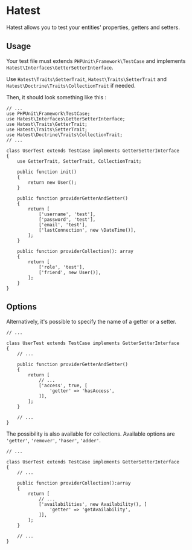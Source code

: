 # Hatest

Hatest allows you to test your entities' properties, getters and setters.

## Usage

Your test file must extends `PHPUnit\Framework\TestCase` and implements `Hatest\Interfaces\GetterSetterInterface`.

Use `Hatest\Traits\GetterTrait`, `Hatest\Traits\SetterTrait` and `Hatest\Doctrine\Traits\CollectionTrait` if needed.

Then, it should look something like this :

    // ...
    use PHPUnit\Framework\TestCase;
    use Hatest\Interfaces\GetterSetterInterface;
    use Hatest\Traits\GetterTrait;
    use Hatest\Traits\SetterTrait;
    use Hatest\Doctrine\Traits\CollectionTrait;
    // ...
    
    class UserTest extends TestCase implements GetterSetterInterface
    {
        use GetterTrait, SetterTrait, CollectionTrait;
        
        public function init()
        {
            return new User();
        }
        
        public function providerGetterAndSetter()
        {
            return [
                ['username', 'test'],
                ['password', 'test'],
                ['email', 'test'],
                ['lastConnection', new \DateTime()],
            ];
        }
    
        public function providerCollection(): array
        {
            return [
                ['role', 'test'],
                ['friend', new User()],
            ];
        }
    }
    
## Options

Alternatively, it's possible to specify the name of a getter or a setter.

    // ...
    
    class UserTest extends TestCase implements GetterSetterInterface
    {
        // ...
        
        public function providerGetterAndSetter()
        {
            return [
                // ...
                ['access', true, [
                    'getter' => 'hasAccess',
                ]],
            ];
        }
        
        // ...
    }
    
The possibility is also available for collections.
Available options are `'getter'`, `'remover'`, `'haser'`, `'adder'`.

    // ...
    
    class UserTest extends TestCase implements GetterSetterInterface
    {
        // ...
        
        public function providerCollection():array
        {
            return [
                // ...
                ['availabilities', new Availability(), [
                    'getter' => 'getAvailability',
                ]],
            ];
        }
        
        // ...
    }
    
